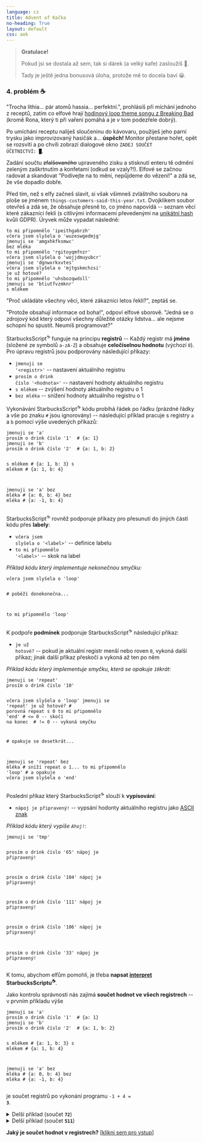 ```yaml
---
language: cz
title: Advent of Kačka
no-heading: True
layout: default
css: aok
---
```


> <span class="large">**Gratulace!**</span>
> 
> Pokud jsi se dostala až sem, tak si dárek (a velký kafe) zasloužíš <span class="nostyle">🎁</span>.
> 
> Tady je ještě jedna bonusová úloha, protože mě to docela baví <span class="nostyle">😀</span>.

### 4. problém ☕
<span class="quote">"Trocha lithia... pár atomů hassia... perfektní."</span>, prohlásíš při míchání jednoho z receptů, zatím co elfové hrají [hodinový loop theme songu z Breaking Bad](https://www.youtube.com/watch?v=pYAGlaZGwBA) (kromě Rona, který ti při vaření pomáhá a je v tom podezřele dobrý).

Po umíchání receptu naliješ sloučeninu do kávovaru, použiješ jeho parní trysku jako improvizovaný hasičák a... **úspěch!**
Monitor přestane hořet, opět se rozsvítí a po chvíli zobrazí dialogové okno <code class="language-plaintext highlighter-rouge">ZADEJ SOUČET ÚČETNICTVÍ: <span class="blink">█</span></code>.

Zadání součtu ~~zfalšovaného~~ upraveného zisku a stisknutí enteru tě odmění zeleným zaškrtnutím a konfetami (odkud se vzaly?!).
Elfové se začnou radovat a skandovat <span class="quote">"Podívejte na to mění, nepůjdeme do vězení!"</span> a zdá se, že vše dopadlo dobře.

Před tím, než s elfy začneš slavit, si však všimneš zvláštního souboru na ploše se jménem `things-customers-said-this-year.txt`.
Dvojklikem soubor otevřeš a zdá se, že obsahuje přesně to, co jméno napovídá -- seznam věcí které zákazníci řekli (s citlivými informacemi převedenými na [unikátní hash](https://en.wikipedia.org/wiki/Hash_function) kvůli GDPR). Úryvek může vypadat následně:

<div class="language-plaintext highlighter-rouge"><div class="highlight"><pre class="highlight"><code>to mi připomnělo <span class="orange">'ipeithgabrzh'</span>
včera jsem slyšela o <span class="orange">'wuzeswgedmjg'</span>
jmenuji se <span class="orange">'amgxhkfksmwc'</span>
bez mléka
to mi připomnělo <span class="orange">'rgitoyqmfnzr'</span>
včera jsem slyšela o <span class="orange">'wojjdmuyubcr'</span>
jmenuji se <span class="orange">'dgnwxrkxvtes'</span>
včera jsem slyšela o <span class="orange">'mjtgskmchzsi'</span>
je už hotové?
to mi připomnělo <span class="orange">'uhsbozqwdsll'</span>
jmenuji se <span class="orange">'btiutfvzmknr'</span>
s mlékem
</code></pre></div></div>

<span class="quote">"Proč ukládáte všechny věci, které zákazníci letos řekli?"</span>, zeptáš se.

<span class="quote">"Protože obsahují informace od boha!"</span>, odpoví elfové sborově. <span class="quote">"Jedná se o zdrojový kód který odpoví všechny důležité otázky lidstva... ale nejsme schopni ho spustit. Neumíš programovat?"</span>

<span class="s2">S</span><span class="s1">t</span><span class="s3">a</span><span class="s2">r</span><span class="s3">b</span><span class="s1">u</span><span class="s1">c</span><span class="s3">k</span><span class="s1">s</span><span class="s3">S</span><span class="s2">c</span><span class="s2">r</span><span class="s1">i</span><span class="s3">p</span><span class="s2">t</span><sup>☕</sup> funguje na principu **registrů** -- Každý registr má **jméno** (složené ze symbolů `a-zA-Z`) a obsahuje **celočíselnou hodnotu** (výchozí `0`).
Pro úpravu registrů jsou podporovány následující příkazy:
- <code class="language-plaintext highlighter-rouge">jmenuji se <span class="orange">'&lt;registr&gt;'</span></code> -- nastavení aktuálního registru
- <code class="language-plaintext highlighter-rouge">prosím o drink číslo <span class="orange">'&lt;hodnota&gt;'</span></code> -- nastavení hodnoty aktuálního registru
- `s mlékem` -- zvýšení hodnoty aktuálního registru o 1
- `bez mléka` -- snížení hodnoty aktuálního registru o 1

Vykonávání <span class="s2">S</span><span class="s1">t</span><span class="s3">a</span><span class="s2">r</span><span class="s3">b</span><span class="s1">u</span><span class="s1">c</span><span class="s3">k</span><span class="s1">s</span><span class="s3">S</span><span class="s2">c</span><span class="s2">r</span><span class="s1">i</span><span class="s3">p</span><span class="s2">t</span><sup>☕</sup> kódu probíhá řádek po řádku (prázdné řádky a vše po znaku <code class="language-plaintext highlighter-rouge"><span class="gray">#</span></code> jsou ignorovány) -- následující příklad pracuje s registry <code class="language-plaintext highlighter-rouge"><span class="orange">a</span></code> a <code class="language-plaintext highlighter-rouge"><span class="orange">b</span></code> pomocí výše uvedených příkazů:

<div class="language-plaintext highlighter-rouge"><div class="highlight"><pre class="highlight"><code>jmenuji se <span class="orange">'a'</span>
prosím o drink číslo <span class="orange">'1'</span><span class="gray">  # {a: 1}</span>
jmenuji se <span class="orange">'b'</span>
prosím o drink číslo <span class="orange">'2'</span><span class="gray">  # {a: 1, b: 2}</span>

s mlékem<span class="gray">            # {a: 1, b: 3}</span>
s mlékem<span class="gray">            # {a: 1, b: 4}</span>

jmenuji se <span class="orange">'a'</span>
bez mléka<span class="gray">           # {a: 0, b: 4}</span>
bez mléka<span class="gray">           # {a: -1, b: 4}</span>
</code></pre></div></div>


<span class="s2">S</span><span class="s1">t</span><span class="s3">a</span><span class="s2">r</span><span class="s3">b</span><span class="s1">u</span><span class="s1">c</span><span class="s3">k</span><span class="s1">s</span><span class="s3">S</span><span class="s2">c</span><span class="s2">r</span><span class="s1">i</span><span class="s3">p</span><span class="s2">t</span><sup>☕</sup> rovněž podporuje příkazy pro přesunutí do jiných částí kódu přes **labely**:
- <code class="language-plaintext highlighter-rouge">včera jsem slyšela o <span class="orange">'&lt;label&gt;'</span></code> -- definice labelu
- <code class="language-plaintext highlighter-rouge">to mi připomnělo <span class="orange">'&lt;label&gt;'</span></code> -- skok na label

_Příklad kódu který implementuje nekonečnou smyčku:_
<div class="language-plaintext highlighter-rouge"><div class="highlight"><pre class="highlight"><code>včera jsem slyšela o <span class="orange">'loop'</span>

<span class="gray"># poběží donekonečna...</span>

to mi připomnělo <span class="orange">'loop'</span>
</code></pre></div></div>


K podpoře **podmínek** podporuje <span class="s2">S</span><span class="s1">t</span><span class="s3">a</span><span class="s2">r</span><span class="s3">b</span><span class="s1">u</span><span class="s1">c</span><span class="s3">k</span><span class="s1">s</span><span class="s3">S</span><span class="s2">c</span><span class="s2">r</span><span class="s1">i</span><span class="s3">p</span><span class="s2">t</span><sup>☕</sup> následující příkaz:
- <code class="language-plaintext highlighter-rouge">je už hotové?</code> -- pokud je aktuální registr menší nebo roven `0`, vykoná další příkaz; jinak další příkaz přeskočí a vykoná až ten po něm

_Příklad kódu který implementuje smyčku, která se opakuje `10`krát:_
<div class="language-plaintext highlighter-rouge"><div class="highlight"><pre class="highlight"><code>jmenuji se <span class="orange">'repeat'</span>
prosím o drink číslo <span class="orange">'10'</span>

včera jsem slyšela o <span class="orange">'loop'</span>
jmenuji se <span class="orange">'repeat'</span>
je už hotové?<span class="gray">            # porovná repeat s 0</span>
to mi připomnělo <span class="orange">'end'</span><span class="gray">   # <= 0 -- skočí na konec</span>
<span class="gray">                         # != 0 -- vykoná smyčku</span>

<span class="gray"># opakuje se desetkrát...</span>

jmenuji se <span class="orange">'repeat'</span>
bez mléka<span class="gray">                # sníží repeat o 1...</span>
to mi připomnělo <span class="orange">'loop'</span><span class="gray">  # a opakuje</span>
včera jsem slyšela o <span class="orange">'end'</span>
</code></pre></div></div>

Poslední příkaz který <span class="s2">S</span><span class="s1">t</span><span class="s3">a</span><span class="s2">r</span><span class="s3">b</span><span class="s1">u</span><span class="s1">c</span><span class="s3">k</span><span class="s1">s</span><span class="s3">S</span><span class="s2">c</span><span class="s2">r</span><span class="s1">i</span><span class="s3">p</span><span class="s2">t</span><sup>☕</sup> slouží k **vypisování**:
- `nápoj je připravený!` -- vypsání hodonty aktuálního registru jako [ASCII znak](https://www.asciitable.com/)

_Příklad kódu který vypíše `Ahoj!`:_
<div class="language-plaintext highlighter-rouge"><div class="highlight"><pre class="highlight"><code>jmenuji se <span class="orange">'tmp'</span>

prosím o drink číslo <span class="orange">'65'</span>
nápoj je připravený!

prosím o drink číslo <span class="orange">'104'</span>
nápoj je připravený!

prosím o drink číslo <span class="orange">'111'</span>
nápoj je připravený!

prosím o drink číslo <span class="orange">'106'</span>
nápoj je připravený!

prosím o drink číslo <span class="orange">'33'</span>
nápoj je připravený!
</code></pre></div></div>

K tomu, abychom elfům pomohli, je třeba **napsat [interpret](https://en.wikipedia.org/wiki/Interpreter_(computing)) <span class="s2">S</span><span class="s1">t</span><span class="s3">a</span><span class="s2">r</span><span class="s3">b</span><span class="s1">u</span><span class="s1">c</span><span class="s3">k</span><span class="s1">s</span><span class="s3">S</span><span class="s2">c</span><span class="s2">r</span><span class="s1">i</span><span class="s3">p</span><span class="s2">t</span><span class="s1">u</span><sup>☕</sup>**.

Jako kontrolu správnosti nás zajímá **součet hodnot ve všech registrech** -- v prvním příkladu výše

<div class="language-plaintext highlighter-rouge"><div class="highlight"><pre class="highlight"><code>jmenuji se <span class="orange">'a'</span>
prosím o drink číslo <span class="orange">'1'</span><span class="gray">  # {a: 1}</span>
jmenuji se <span class="orange">'b'</span>
prosím o drink číslo <span class="orange">'2'</span><span class="gray">  # {a: 1, b: 2}</span>

s mlékem<span class="gray">            # {a: 1, b: 3}</span>
s mlékem<span class="gray">            # {a: 1, b: 4}</span>

jmenuji se <span class="orange">'a'</span>
bez mléka<span class="gray">           # {a: 0, b: 4}</span>
bez mléka<span class="gray">           # {a: -1, b: 4}</span>
</code></pre></div></div>

je součet registrů po vykonání programu <code class="language-plaintext highlighter-rouge">-1 + 4 = <strong>3</strong></code>.

<details closed>
<summary class="code-summary">Delší příklad (součet <code class="language-plaintext highlighter-rouge"><strong>72</strong></code>)</summary>
<div class="language-plaintext highlighter-rouge"><div class="highlight"><pre class="highlight"><code>jmenuji se <span class="orange">'a'</span>
prosím o drink číslo <span class="orange">'13'</span>
jmenuji se <span class="orange">'b'</span>
prosím o drink číslo <span class="orange">'23'</span>
jmenuji se <span class="orange">'a'</span>
včera jsem slyšela o <span class="orange">'pevqaemvwrft'</span>
je už hotové?
to mi připomnělo <span class="orange">'jflwpkomzosi'</span>
jmenuji se <span class="orange">'anptntmxyuok'</span>
s mlékem
jmenuji se <span class="orange">'iifqkmepnkss'</span>
s mlékem
jmenuji se <span class="orange">'a'</span>
bez mléka
to mi připomnělo <span class="orange">'pevqaemvwrft'</span>
včera jsem slyšela o <span class="orange">'jflwpkomzosi'</span>
jmenuji se <span class="orange">'iifqkmepnkss'</span>
včera jsem slyšela o <span class="orange">'rhscokpgabei'</span>
je už hotové?
to mi připomnělo <span class="orange">'zsrwxplwobev'</span>
jmenuji se 'a'
s mlékem
jmenuji se <span class="orange">'iifqkmepnkss'</span>
bez mléka
to mi připomnělo <span class="orange">'rhscokpgabei'</span>
včera jsem slyšela o <span class="orange">'zsrwxplwobev'</span>
jmenuji se <span class="orange">'b'</span>
včera jsem slyšela o <span class="orange">'sbkfniurfdby'</span>
je už hotové?
to mi připomnělo <span class="orange">'ywqllehpdnno'</span>
jmenuji se <span class="orange">'mlwvnxmwqvii'</span>
s mlékem
jmenuji se <span class="orange">'ohejeomwfdmv'</span>
s mlékem
jmenuji se <span class="orange">'b'</span>
bez mléka
to mi připomnělo <span class="orange">'sbkfniurfdby'</span>
včera jsem slyšela o <span class="orange">'ywqllehpdnno'</span>
jmenuji se <span class="orange">'ohejeomwfdmv'</span>
včera jsem slyšela o <span class="orange">'otpxxhoramee'</span>
je už hotové?
to mi připomnělo <span class="orange">'lqhkfxumvhck'</span>
jmenuji se <span class="orange">'b'</span>
s mlékem
jmenuji se <span class="orange">'ohejeomwfdmv'</span>
bez mléka
to mi připomnělo <span class="orange">'otpxxhoramee'</span>
včera jsem slyšela o <span class="orange">'lqhkfxumvhck'</span>
jmenuji se <span class="orange">'anptntmxyuok'</span>
včera jsem slyšela o <span class="orange">'lxzwxusbwsrs'</span>
je už hotové?
to mi připomnělo <span class="orange">'rqdsldqxjpep'</span>
jmenuji se <span class="orange">'c'</span>
s mlékem
jmenuji se <span class="orange">'anptntmxyuok'</span>
bez mléka
to mi připomnělo <span class="orange">'lxzwxusbwsrs'</span>
včera jsem slyšela o <span class="orange">'rqdsldqxjpep'</span>
jmenuji se <span class="orange">'mlwvnxmwqvii'</span>
včera jsem slyšela o <span class="orange">'bsmkdxgugksm'</span>
je už hotové?
to mi připomnělo <span class="orange">'mnxnsyqzimpz'</span>
jmenuji se <span class="orange">'c'</span>
s mlékem
jmenuji se <span class="orange">'mlwvnxmwqvii'</span>
bez mléka
to mi připomnělo <span class="orange">'bsmkdxgugksm'</span>
včera jsem slyšela o <span class="orange">'mnxnsyqzimpz'</span>
</code></pre></div></div>
</details>

<details closed>
<summary class="code-summary">Delší příklad (součet <code class="language-plaintext highlighter-rouge"><strong>511</strong></code>)</summary>
<div class="language-plaintext highlighter-rouge"><div class="highlight"><pre class="highlight"><code>jmenuji se <span class="orange">'a'</span>
prosím o drink číslo <span class="orange">'31'</span>
jmenuji se <span class="orange">'b'</span>
prosím o drink číslo <span class="orange">'15'</span>
jmenuji se <span class="orange">'a'</span>
včera jsem slyšela o <span class="orange">'pquriqsakjcw'</span>
je už hotové?
to mi připomnělo <span class="orange">'zubvlqjhepfj'</span>
jmenuji se <span class="orange">'uulirflbxacn'</span>
s mlékem
jmenuji se <span class="orange">'lfdanbhjukon'</span>
s mlékem
jmenuji se <span class="orange">'a'</span>
bez mléka
to mi připomnělo <span class="orange">'pquriqsakjcw'</span>
včera jsem slyšela o <span class="orange">'zubvlqjhepfj'</span>
jmenuji se <span class="orange">'lfdanbhjukon'</span>
včera jsem slyšela o <span class="orange">'jphgxzmdpuyr'</span>
je už hotové?
to mi připomnělo <span class="orange">'qedplpwztabs'</span>
jmenuji se <span class="orange">'a'</span>
s mlékem
jmenuji se <span class="orange">'lfdanbhjukon'</span>
bez mléka
to mi připomnělo <span class="orange">'jphgxzmdpuyr'</span>
včera jsem slyšela o <span class="orange">'qedplpwztabs'</span>
jmenuji se <span class="orange">'uulirflbxacn'</span>
včera jsem slyšela o <span class="orange">'asqtsghtgkas'</span>
je už hotové?
to mi připomnělo <span class="orange">'ffawqnnhueba'</span>
jmenuji se <span class="orange">'b'</span>
včera jsem slyšela o <span class="orange">'wzcojumqmgzt'</span>
je už hotové?
to mi připomnělo <span class="orange">'dntlziohmfmh'</span>
jmenuji se <span class="orange">'ppurhazpnlxp'</span>
s mlékem
jmenuji se <span class="orange">'vdyvlqpaadve'</span>
s mlékem
jmenuji se <span class="orange">'b'</span>
bez mléka
to mi připomnělo <span class="orange">'wzcojumqmgzt'</span>
včera jsem slyšela o <span class="orange">'dntlziohmfmh'</span>
jmenuji se <span class="orange">'vdyvlqpaadve'</span>
včera jsem slyšela o <span class="orange">'wivztxncamjy'</span>
je už hotové?
to mi připomnělo <span class="orange">'nbnzljwchvus'</span>
jmenuji se <span class="orange">'b'</span>
s mlékem
jmenuji se <span class="orange">'vdyvlqpaadve'</span>
bez mléka
to mi připomnělo <span class="orange">'wivztxncamjy'</span>
včera jsem slyšela o <span class="orange">'nbnzljwchvus'</span>
jmenuji se <span class="orange">'ppurhazpnlxp'</span>
včera jsem slyšela o <span class="orange">'icqduxarnwzq'</span>
je už hotové?
to mi připomnělo <span class="orange">'kaliojfxerie'</span>
jmenuji se <span class="orange">'c'</span>
s mlékem
jmenuji se <span class="orange">'ppurhazpnlxp'</span>
bez mléka
to mi připomnělo <span class="orange">'icqduxarnwzq'</span>
včera jsem slyšela o <span class="orange">'kaliojfxerie'</span>
jmenuji se <span class="orange">'uulirflbxacn'</span>
bez mléka
to mi připomnělo <span class="orange">'asqtsghtgkas'</span>
včera jsem slyšela o <span class="orange">'ffawqnnhueba'</span>
</code></pre></div></div>
</details>

**Jaký je součet hodnot v registrech?** [[klikni sem pro vstup](/aok/things-customers-said-this-year.txt)]
